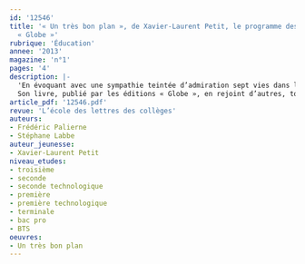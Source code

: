 ```yaml
---
id: '12546'
title: '« Un très bon plan », de Xavier-Laurent Petit, le programme des éditions
  « Globe »'
rubrique: 'Éducation'
annee: '2013'
magazine: 'n°1'
pages: '4'
description: |-
  'En évoquant avec une sympathie teintée d’admiration sept vies dans l’engagement du compagnonnage , Xavier-Laurent Petit nous fait découvrir de l’intérieur une institution plusieurs fois centenaire et qui, pourtant, ne cesse de se renouveler...
  Son livre, publié par les éditions « Globe », en rejoint d’autres, tous centrés sur l’aventure humaine, présentant des récits à la première ou troisième personne, qui relatent les parcours de leurs protagonistes.'
article_pdf: '12546.pdf'
revue: 'L’école des lettres des collèges'
auteurs:
- Frédéric Palierne
- Stéphane Labbe
auteur_jeunesse:
- Xavier-Laurent Petit
niveau_etudes:
- troisième
- seconde
- seconde technologique
- première
- première technologique
- terminale
- bac pro
- BTS
oeuvres:
- Un très bon plan
---
```

